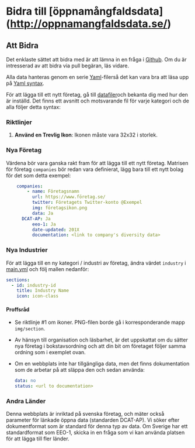 Bidra till [öppnamångfaldsdata] (http://oppnamangfaldsdata.se/)
=======================

## Att Bidra

Det enklaste sättet att bidra med är att lämna in en fråga i [Github][issues].
Om du är intresserad av att bidra via pull begäran, läs vidare.

Alla data hanteras genom en serie [Yaml][yaml]-filerså det kan vara bra att läsa
upp på [Yaml syntax](http://docs.ansible.com/ansible/YAMLSyntax.html).

För att lägga till ett nytt företag, gå till [datafiler](_data/)och bekanta dig med
hur den är inställd. Det finns ett avsnitt och motsvarande fil för varje kategori och de alla följer detta
syntax:

### Riktlinjer

1. **Använd en Trevlig Ikon**: Ikonen måste vara 32x32 i storlek.

### Nya Företag

Värdena bör vara ganska rakt fram för att lägga till ett nytt företag. Matrisen för företag
`companies` bör redan vara definierat, lägg bara till ett nytt bolag för det som
detta exempel:

```yml
    companies:
        - name: Företagsnamn
          url: https://www.företag.se/
          twitter: Företagets Twitter-konto @Exempel
          img: företagsikon.png
          data: Ja
	  DCAT-AP: Ja
          eeo-1: Ja
          date-updated: 201X
          documentation: <link to company's diversity data>
```

### Nya Industrier

För att lägga till en ny kategori / industri av företag, ändra värdet `industry` i [main.yml](_data/main.yml)
och följ mallen nedanför:

```yml
sections:
  - id: industry-id
    title: Industry Name
    icon: icon-class
```

#### Proffsråd

- Se riktlinje #1 om ikoner. PNG-filen borde gå i korresponderande mapp `img/section`.

- Av hänsyn till organisation och läsbarhet, är det uppskattat om du sätter nya företag i bokstavsordning och
att din bit om företaget följer samma ordning som i exemplet ovan.

- Om en webbplats inte har tillgängliga data, men det finns dokumentation som de arbetar på att släppa den och sedan använda:

  ```yml
  data: no
  status: <url to documentation>
  ```

### Andra Länder

Denna webbplats är inriktad på svenska företag, och mäter också parameter för länkade öppna data (standarden DCAT-AP). Vi söker efter dokumentformat som är standard för denna typ av data. Om Sverige har ett standardformat som EEO-1, skicka in en fråga som vi kan använda platsen för att lägga till fler länder.

[yaml]: http://www.yaml.org/
[issues]: https://github.com/codeforsweden/oppnamangfaldsdata/issues

